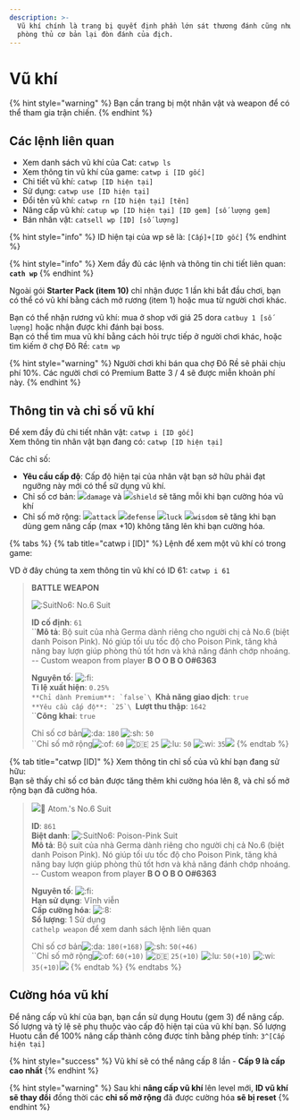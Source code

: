 ```yaml
---
description: >-
  Vũ khí chính là trang bị quyết định phần lớn sát thương đánh cũng như khả năng
  phòng thủ cơ bản lại đòn đánh của địch.
---
```


# Vũ khí

{% hint style="warning" %}
Bạn cần trang bị một nhân vật và weapon để có thể tham gia trận chiến.
{% endhint %}

## Các lệnh liên quan

* Xem danh sách vũ khí của Cat: `catwp ls`
* Xem thông tin vũ khí của game: `catwp i [ID gốc]`
* Chi tiết vũ khí: `catwp [ID hiện tại]`
* Sử dụng: `catwp use [ID hiện tại]`
* Đổi tên vũ khí: `catwp rn [ID hiện tại] [tên]`
* Nâng cấp vũ khí: `catup wp [ID hiện tại] [ID gem] [số lượng gem]`
* Bán nhân vật: `catsell wp [ID] [số lượng]`

{% hint style="info" %}
ID hiện tại của wp sẽ là: `[Cấp]+[ID gốc]`
{% endhint %}

{% hint style="info" %}
Xem đầy đủ các lệnh và thông tin chi tiết liên quan: **`cath wp`**
{% endhint %}

Ngoài gói **Starter Pack (item 10)** chỉ nhận được 1 lần khi bắt đầu chơi, bạn có thể có vũ khí bằng cách mở rương (item 1) hoặc mua từ người chơi khác.

Bạn có thể nhận rương vũ khí: mua ở shop với giá 25 dora `catbuy 1 [số lượng]` hoặc nhận được khi đánh bại boss.\
Bạn có thể tìm mua vũ khí bằng cách hỏi trực tiếp ở người chơi khác, hoặc tìm kiếm ở chợ Đô Rề: `catm wp`

{% hint style="warning" %}
Người chơi khi bán qua chợ Đô Rề sẽ phải chịu phí 10%. Các người chơi có Premium Batte 3 / 4 sẽ được miễn khoản phí này.
{% endhint %}

## Thông tin và chỉ số vũ khí

Để xem đầy đủ chi tiết nhân vật: `catwp i [ID gốc]`\
Xem thông tin nhân vật bạn đang có: `catwp [ID hiện tại]`

Các chỉ số:

* **Yêu cầu cấp độ**: Cấp độ hiện tại của nhân vật bạn sở hữu phải đạt ngưỡng này mới có thể sữ dụng vũ khí.
* Chỉ số cơ bản: ![](https://cdn.discordapp.com/emojis/689391397643747368.png?v=1&size=20)`damage` và ![](https://cdn.discordapp.com/emojis/689391171411247196.png?v=1&size=20)`shield` sẽ tăng mỗi khi bạn cường hóa vũ khí
* Chỉ số mở rộng: ![](https://cdn.discordapp.com/emojis/689391538601852959.png?v=1&size=20)`attack` ![](https://cdn.discordapp.com/emojis/693700331216830474.png?v=1&size=20)`defense` ![](https://cdn.discordapp.com/emojis/689391282350588106.png?v=1&size=20)`luck` ![](https://cdn.discordapp.com/emojis/689391102100635728.png?v=1&size=20)`wisdom` sẽ tăng khi bạn dùng gem nâng cấp (max +10) không tăng lên khi bạn cường hóa.

{% tabs %}
{% tab title="catwp i [ID]" %}
Lệnh để xem một vũ khí có trong game:

VD ở đây chúng ta xem thông tin vũ khí có ID 61: `catwp i 61`

> **BATTLE WEAPON**
>
> ![:SuitNo6:](https://cdn.discordapp.com/emojis/810055238315933726.webp?size=40\&quality=lossless) No.6 Suit
>
> **ID cố định**: `61`\
> ``**Mô tả**: Bộ suit của nhà Germa dành riêng cho người chị cả No.6 (biệt danh Poison Pink). Nó giúp tối ưu tốc độ cho Poison Pink, tăng khả năng bay lượn giúp phòng thủ tốt hơn và khả năng đánh chớp nhoáng. -- Custom weapon from player **B O O B O O#6363**
>
> **Nguyên tố**: ![:fi:](https://cdn.discordapp.com/emojis/702510320064921641.webp?size=40\&quality=lossless)\
> **Tỉ lệ xuất hiện**: `0.25%`\
> ``**Chỉ dành Premium**: `false`\
> ``**Khả năng giao dịch**: `true`\
> ``**Yêu cầu cấp độ**: `25`\
> ``**Lượt thu thập**: `1642`\
> ``**Công khai**: `true`
>
> Chỉ số cơ bản![:da:](https://cdn.discordapp.com/emojis/689391397643747368.webp?size=40\&quality=lossless) `180` ![:sh:](https://cdn.discordapp.com/emojis/689391171411247196.webp?size=40\&quality=lossless) `50`\
> ``Chỉ số mở rộng![:of:](https://cdn.discordapp.com/emojis/689391538601852959.webp?size=40\&quality=lossless) `60` ![:de:](https://cdn.discordapp.com/emojis/693700331216830474.webp?size=40\&quality=lossless) `25` ![:lu:](https://cdn.discordapp.com/emojis/689391282350588106.webp?size=40\&quality=lossless) `50` ![:wi:](https://cdn.discordapp.com/emojis/689391102100635728.webp?size=40\&quality=lossless) `35`[![](https://images-ext-1.discordapp.net/external/FB8WN9V9RxSALcn936i7G2MfNg9yxA-yJXRNZRBZWMI/https/media.discordapp.net/attachments/681423309786972201/804306728019034162/image0.png?width=306\&height=240)](https://media.discordapp.net/attachments/681423309786972201/804306728019034162/image0.png)
{% endtab %}

{% tab title="catwp [ID]" %}
Xem thông tin chỉ số của vũ khí bạn đang sử hữu:\
Bạn sẽ thấy chỉ số cơ bản được tăng thêm khi cường hóa lên 8, và chỉ số mở rộng bạn đã cường hóa.



> ![](https://images-ext-1.discordapp.net/external/dOmjULqxxQnfUUQgJ3To3N3hGwhSebifv8q86SVLE48/https/cdn.discordapp.com/avatars/423327141921423361/764e55505d8c943253ab32e87a96734a.webp)👾 Atom.'s No.6 Suit
>
> **ID**: `861` \
> **Biệt danh**: ![:SuitNo6:](https://cdn.discordapp.com/emojis/810055238315933726.webp?size=40\&quality=lossless) Poison-Pink Suit \
> **Mô tả**: Bộ suit của nhà Germa dành riêng cho người chị cả No.6 (biệt danh Poison Pink). Nó giúp tối ưu tốc độ cho Poison Pink, tăng khả năng bay lượn giúp phòng thủ tốt hơn và khả năng đánh chớp nhoáng. -- Custom weapon from player **B O O B O O#6363**&#x20;
>
> **Nguyên tố**: ![:fi:](https://cdn.discordapp.com/emojis/702510320064921641.webp?size=40\&quality=lossless) \
> **Hạn sử dụng**: Vĩnh viễn \
> **Cấp cường hóa**: ![:8:](https://cdn.discordapp.com/emojis/695465557134147604.webp?size=40\&quality=lossless) \
> **Số lượng**: 1 Sử dụng \
> `cathelp weapon` để xem danh sách lệnh liên quan
>
> Chỉ số cơ bản![:da:](https://cdn.discordapp.com/emojis/689391397643747368.webp?size=40\&quality=lossless) `180(+168)` ![:sh:](https://cdn.discordapp.com/emojis/689391171411247196.webp?size=40\&quality=lossless) `50(+46)`\
> ``Chỉ số mở rộng![:of:](https://cdn.discordapp.com/emojis/689391538601852959.webp?size=40\&quality=lossless) `60(+10)` ![:de:](https://cdn.discordapp.com/emojis/693700331216830474.webp?size=40\&quality=lossless) `25(+10)` ![:lu:](https://cdn.discordapp.com/emojis/689391282350588106.webp?size=40\&quality=lossless) `50(+10)` ![:wi:](https://cdn.discordapp.com/emojis/689391102100635728.webp?size=40\&quality=lossless) `35(+10)`[![](https://images-ext-1.discordapp.net/external/FB8WN9V9RxSALcn936i7G2MfNg9yxA-yJXRNZRBZWMI/https/media.discordapp.net/attachments/681423309786972201/804306728019034162/image0.png?width=306\&height=240)](https://media.discordapp.net/attachments/681423309786972201/804306728019034162/image0.png)
{% endtab %}
{% endtabs %}

## Cường hóa vũ khí

Để nâng cấp vũ khí của bạn, bạn cần sử dụng Houtu (gem 3) để nâng cấp. Số lượng và tỷ lệ sẽ phụ thuộc vào cấp độ hiện tại của vũ khí bạn. Số lượng Huotu cần để 100% nâng cấp thành công được tính bằng phép tính: `3^[Cấp hiện tại]`

{% hint style="success" %}
Vũ khí sẽ có thể nâng cấp 8 lần - **Cấp 9 là cấp cao nhất**
{% endhint %}

{% hint style="warning" %}
Sau khi **nâng cấp vũ khí** lên level mới, **ID vũ khí sẽ thay đổi** đồng thời các **chỉ số mở rộng** đã được cường hóa **sẽ bị reset**
{% endhint %}
